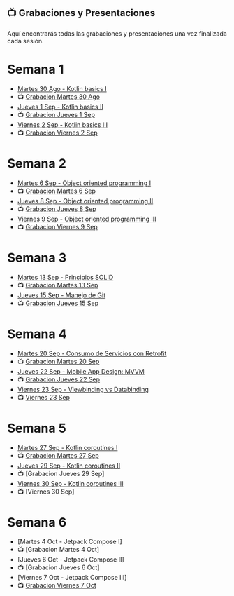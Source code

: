 ## 📺 Grabaciones y Presentaciones
Aquí encontrarás todas las grabaciones y presentaciones una vez finalizada cada sesión.

# Semana 1
- [Martes 30 Ago - Kotlin basics I](https://drive.google.com/file/d/1-UXAOqdHNJYyd6G69zTV43afh0Af7nTk/view?usp=sharing)
- 📺 [Grabacion Martes 30 Ago](https://drive.google.com/file/d/1x75tj-x48AgSRSu267FwMgBNDjje6oO2/view?usp=sharing)
- [Jueves 1 Sep - Kotlin basics II](https://drive.google.com/file/d/1kkBdHg_pdvbl1xGZICoqzIseW8OvDVQE/view?usp=sharing)
- 📺 [Grabacion Jueves 1 Sep](https://drive.google.com/file/d/1c4iBUGczuTlr_85_2QWgmBIc9-FQajgF/view?usp=sharing)
- [Viernes 2 Sep - Kotlin basics III](https://drive.google.com/file/d/1skVCgZsXA_PzUTARKmYQb4BWXr3eOmkt/view?usp=sharing)
- 📺 [Grabacion Viernes 2 Sep](https://drive.google.com/file/d/1ZG_mqpjHtqwXp7F7eSyqOUuNus_wnHsQ/view?usp=sharing)

# Semana 2
- [Martes 6 Sep - Object oriented programming I](https://drive.google.com/file/d/1h4O5OFY363GgJ579aUh7BlCyydGthq-u/view?usp=sharing)
- 📺 [Grabacion Martes 6 Sep](https://drive.google.com/file/d/1uvG4RpTg23q-UFmR7BACmHoAujVGTPYO/view?usp=sharing)
- [Jueves 8 Sep - Object oriented programming II](https://drive.google.com/file/d/1OGRK2SJ-IOJPiLRcuyybA3lKoSquqQdC/view?usp=sharing)
- 📺 [Grabacion Jueves 8 Sep](https://drive.google.com/file/d/1-UO-eam0h_Ee2dJN-OB0DvLoFDUly63W/view?usp=sharing)
- [Viernes 9 Sep - Object oriented programming III](https://drive.google.com/file/d/1j-zhLdXNegl7UyqnwQW0yQyY3mQl538q/view?usp=sharing)
- 📺 [Grabacion Viernes 9 Sep](https://drive.google.com/file/d/1ferZs8k4vTJIz8Kox0j1QAD1Lq2UKCfa/view?usp=sharing)

# Semana 3
- [Martes 13 Sep - Principios SOLID](https://drive.google.com/file/d/1r00FQfWRpD3Tns26tVZAAS9OW9Tx6GLY/view?usp=sharing)
- 📺 [Grabacion Martes 13 Sep](https://drive.google.com/file/d/1wboPIxxtArmWX945IUKTzdbQflL_ZIof/view?usp=sharing)
- [Jueves 15 Sep - Manejo de Git](https://drive.google.com/file/d/1v3RX8ONeaVB2seouMqJuQhvh6dAOn_1U/view?usp=sharing)
- 📺 [Grabacion Jueves 15 Sep](https://drive.google.com/file/d/1DKXZfCAUftPHGTE58IaDJPCInVLN85Un/view?usp=sharing)


# Semana 4
- [Martes 20 Sep - Consumo de Servicios con Retrofit](https://drive.google.com/file/d/1BAys0cdofwmBocXCda85x3NaLgYpURLV/view?usp=sharing)
- 📺 [Grabacion Martes 20 Sep](https://drive.google.com/file/d/1P63tM6VQAPC4FAQRJlt6jlNIdhJ2Sgzu/view?usp=sharing)
- [Jueves 22 Sep - Mobile App Design: MVVM](https://drive.google.com/file/d/1V1dEJkYqrR6W-wN3fNFQnMiRffv4Ch5r/view?usp=sharing)
- 📺 [Grabacion Jueves 22 Sep](https://drive.google.com/file/d/13xCp-pJRmbf4S-ve1gEpmCfDDsLn8Ops/view?usp=sharing)
- [Viernes 23 Sep - Viewbinding vs Databinding](https://drive.google.com/file/d/1mGzv4TEcZkFtrW-dc19p2vgXdb9ZiTa2/view?usp=sharing)
- 📺 [Viernes 23 Sep](https://drive.google.com/file/d/1Ekzdzpo4g4U5n8X2cIAl9zEOXzuLuEVL/view?usp=sharing)

# Semana 5
- [Martes 27 Sep - Kotlin coroutines I](https://drive.google.com/file/d/10AW3qPCgr5mJXm0mMrN81-DtpW-W5NVO/view?usp=sharing)
- 📺 [Grabacion Martes 27 Sep](https://drive.google.com/file/d/1SZ4-xE3-BREmKdwOwD7-SNEqMbQaOn7R/view?usp=sharing)
- [Jueves 29 Sep - Kotlin coroutines II](https://drive.google.com/drive/u/0/folders/1cs9DVdj_okkXLvaBLPKrpo6BAPWjAN3t)
- 📺 [Grabacion Jueves 29 Sep]
- [Viernes 30 Sep - Kotlin coroutines III](https://drive.google.com/file/d/1TbWe8D-wFuHAlJsg1V5ZPoR0eH9hqlQg/view?usp=sharing)
- 📺 [Viernes 30 Sep]

# Semana 6
- [Martes 4 Oct - Jetpack Compose I]
- 📺 [Grabacion Martes 4 Oct]
- [Jueves 6 Oct - Jetpack Compose II]
- 📺 [Grabacion Jueves 6 Oct]
- [Viernes 7 Oct - Jetpack Compose III]
- 📺 [Grabación Viernes 7 Oct](https://drive.google.com/file/d/1CJEHL64VFbqILaR3snGugLctxEQpDPgl/view?usp=sharing)


